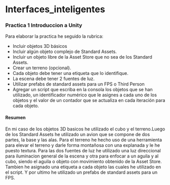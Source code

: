 # Interfaces_inteligentes
### Practica 1 Introduccion a Unity
Para elaborar la practica he seguido la rubrica:
- Incluir objetos 3D básicos
- Incluir  algún objeto complejo de Standard Assets.
- Incluir un objeto libre de la Asset Store que no sea de los Standard Assets.
- Crear un terreno (opcional).
- Cada objeto debe tener una etiqueta que lo identifique.
- La escena debe tener 2 fuentes de luz.
- Utilizar prefabs de standard assets para un FPS o Third Person
- Agregar un script que escriba en la consola los objetos que se han utilizado, un identificador numérico que le asignes a cada uno de los objetos  y el valor de un contador que se actualiza en cada iteración para cada objeto. 
#### Resumen
En mi caso de los objetos 3D basicos he utilizado el cubo y el terreno.Luego de los Standard Assets he utilizado un avion que se compone de dos partes, la base y las alas.
Para el terreno he hecho uso de una herramienta para elevar el terreno y darle forma montañosa con una explanada y le he puesto textura. Para las dos fuentes de luz he utilizado una luz direccional para iluminacion general de la escena y otra para enfocar a un aguila y al cubo, siendo el aguila o objeto con movimiento obtenido de la Asset Store.
Tambien he asignado una etiqueta a cada objeto las cuales he utilizado en el script.
Y por ultimo he utilizado un prefabs de standard assets para un FPS.
